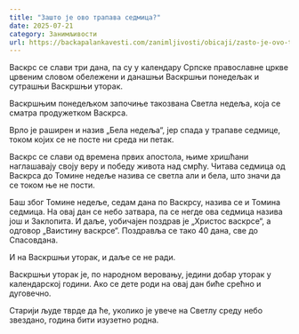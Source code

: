 ```yaml
---
title: "Зашто је ово трапава седмица?"
date: 2025-07-21
category: Занимљивости
url: https://backapalankavesti.com/zanimljivosti/obicaji/zasto-je-ovo-trapava-sedmica/
---
```


Васкрс се слави три дана, па су у календару Српске православне цркве црвеним словом обележени и данашњи Васкршњи понедељак и сутрашњи Васкршњи уторак.

Васкршњим понедељком започиње такозвана Светла недеља, која се сматра продужетком Васкрса.

Врло је раширен и назив „Бела недеља“, јер спада у трапаве седмице, током којих се не посте ни среда ни петак.

Васкрс се слави од времена првих апостола, њиме хришћани наглашавају своју веру и победу живота над смрћу. Читава седмица од Васкрса до Томине недеље назива се светла али и бела, што значи да се током ње не пости.

Баш због Томине недеље, седам дана по Васкрсу, назива се и Томина седмица. На овај дан се небо затвара, па се негде ова седмица назива још и Заклопита. И даље, уобичајен поздрав је „Христос васкрсе“, а одговор „Ваистину васкрсе“. Поздравља се тако 40 дана, све до Спасовдана.

И на Васкршњи уторак, и даље се не ради.

Васкршњи уторак је, по народном веровању, једини добар уторак у календарској години. Ако се дете роди на овај дан биће срећно и дуговечно.

Старији људе тврде да ће, уколико је увече на Светлу среду небо звездано, година бити изузетно родна.
